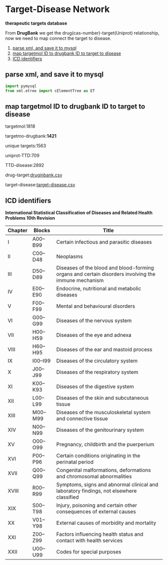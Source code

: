 # Target-Disease Network
**therapeutic targets database**

From **DrugBank** we get the drug(cas-number)-target(Uniprot) relationship, now we need to map connect the target to disease.
<!-- MarkdownTOC -->

1. [parse xml, and save it to mysql](#parse-xml-and-save-it-to-mysql)
1. [map targetmol ID to drugbank ID to target to disease](#map-targetmol-id-to-drugbank-id-to-target-to-disease)
1. [ICD identifiers](#icd-identifiers)

<!-- /MarkdownTOC -->

## parse xml, and save it to mysql
``` python
import pymysql
from xml.etree import cElementTree as ET
```
## map targetmol ID to drugbank ID to target to disease
targetmol:1818

targetmo-drugbank:**1421**

unique targets:1563

uniprot-TTD:709

TTD-disease:2892

drug-target:[druginbank.csv](out/druginbank.csv)

target-disease:[target-disease.csv](out/target-disease.csv)

## ICD identifiers
**International Statistical Classification of Diseases and Related Health Problems 10th Revision**

| Chapter | Blocks  | Title                                                                                               |
| --      | --      | --                                                                                                  |
| I       | A00–B99 | Certain infectious and parasitic diseases                                                           |
| II      | C00–D48 | Neoplasms                                                                                           |
| III     | D50–D89 | Diseases of the blood and blood-forming organs and certain disorders involving the immune mechanism |
| IV      | E00–E90 | Endocrine, nutritional and metabolic diseases                                                       |
| V       | F00–F99 | Mental and behavioural disorders                                                                    |
| VI      | G00–G99 | Diseases of the nervous system                                                                      |
| VII     | H00–H59 | Diseases of the eye and adnexa                                                                      |
| VIII    | H60–H95 | Diseases of the ear and mastoid process                                                             |
| IX      | I00–I99 | Diseases of the circulatory system                                                                  |
| X       | J00–J99 | Diseases of the respiratory system                                                                  |
| XI      | K00–K93 | Diseases of the digestive system                                                                    |
| XII     | L00–L99 | Diseases of the skin and subcutaneous tissue                                                        |
| XIII    | M00–M99 | Diseases of the musculoskeletal system and connective tissue                                        |
| XIV     | N00–N99 | Diseases of the genitourinary system                                                                |
| XV      | O00–O99 | Pregnancy, childbirth and the puerperium                                                            |
| XVI     | P00–P96 | Certain conditions originating in the perinatal period                                              |
| XVII    | Q00–Q99 | Congenital malformations, deformations and chromosomal abnormalities                                |
| XVIII   | R00–R99 | Symptoms, signs and abnormal clinical and laboratory findings, not elsewhere classified             |
| XIX     | S00–T98 | Injury, poisoning and certain other consequences of external causes                                 |
| XX      | V01–Y98 | External causes of morbidity and mortality                                                          |
| XXI     | Z00–Z99 | Factors influencing health status and contact with health services                                  |
| XXII    | U00–U99 | Codes for special purposes                                                                          |